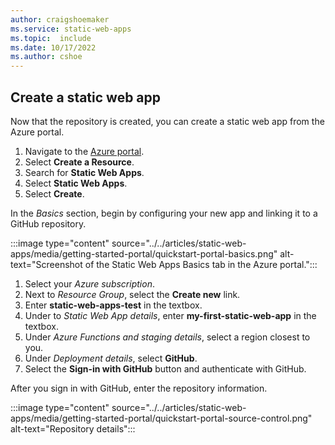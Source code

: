 ```yaml
---
author: craigshoemaker
ms.service: static-web-apps
ms.topic:  include
ms.date: 10/17/2022
ms.author: cshoe
---
```


## Create a static web app

Now that the repository is created, you can create a static web app from the Azure portal.

1. Navigate to the [Azure portal](https://portal.azure.com).
1. Select **Create a Resource**.
1. Search for **Static Web Apps**.
1. Select **Static Web Apps**.
1. Select **Create**.

In the _Basics_ section, begin by configuring your new app and linking it to a GitHub repository.

:::image type="content" source="../../articles/static-web-apps/media/getting-started-portal/quickstart-portal-basics.png" alt-text="Screenshot of the Static Web Apps Basics tab in the Azure portal.":::


1. Select your _Azure subscription_.
1. Next to _Resource Group_, select the **Create new** link.
1. Enter **static-web-apps-test** in the textbox.
1. Under to _Static Web App details_, enter **my-first-static-web-app** in the textbox.
1. Under _Azure Functions and staging details_, select a region closest to you.
1. Under _Deployment details_, select **GitHub**.
1. Select the **Sign-in with GitHub** button and authenticate with GitHub.

After you sign in with GitHub, enter the repository information.

:::image type="content" source="../../articles/static-web-apps/media/getting-started-portal/quickstart-portal-source-control.png" alt-text="Repository details":::